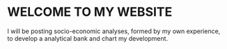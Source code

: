 # WELCOME TO MY WEBSITE
I will be posting socio-economic analyses, formed by my own experience, to develop a analytical bank and chart my development. 
